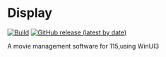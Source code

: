 # Display
[![Build](https://github.com/SingleVrUser/Display/actions/workflows/main.yml/badge.svg?event=check_run)](https://github.com/SingleVrUser/Display/actions/workflows/main.yml)
[![GitHub release (latest by date)](https://img.shields.io/github/v/release/SingleVrUser/Display)](https://github.com/SingleVrUser/Display/releases)

A movie management software for 115,using WinUI3
